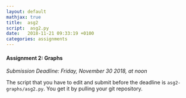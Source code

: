 ```yaml
---
layout: default
mathjax: true
title:  asg2
script:  asg2.py
date:   2018-11-21 09:33:19 +0100
categories: assignments
---
```


#### Assignment 2: Graphs

*Submission Deadline: Friday, November 30 2018, at noon*


The script that you have to edit and submit before the deadline is
`asg2-graphs/asg2.py`. You get it by pulling your git repository.


